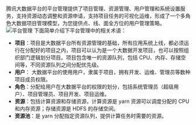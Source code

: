 腾讯大数据平台的平台管理提供了项目管理、资源管理、用户管理和系统设置服务，支持资源动态调整和资源申请，支持项目任务的可视化运维，形成了一个多角色大数据项目管理模型，为您提供点、线、面全方位的用户管理策略。
![平台管理](http://imgcache.tce.fsphere.cn/static/mc.qcloudimg.com/static/img/3d4a76c7e28000318e39724581530c9f/image.png)
下面简单介绍下平台管理中的相关术语：
- **项目**：项目是大数据平台所有资源管理的基础，所有应用系统上线，都必须运行在分配好的项目之内，项目可以认为是一个大数据开发项目，也可以按照组织部门逻辑划分项目。项目包含唯一的资源队列，包括 CPU、内存、存储空间等，不同资源队列之间分配优先级。
- **用户**： 大数据平台的使用用户，隶属于项目，拥有开发、运维、管理员等数种项目成员权限。
- **角色**：分配给用户在大数据平台的权限的划分，包括系统管理员（超级用户）、项目管理员、项目开发、项目运维。
- **资源**：包括计算资源和存储资源，计算资源是 yarn 资源可以调度分配的 CPU 和内存资源；存储资源是 HDFS 的存储空间。
- **资源池**：是 yarn 分配指定资源队列，提供计算任务时需要的资源。

























